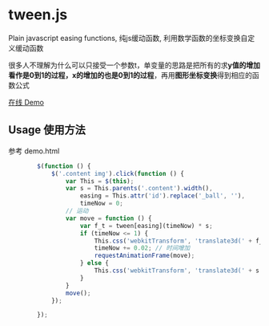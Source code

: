 # tween.js
Plain javascript easing functions, 纯js缓动函数, 利用数学函数的坐标变换自定义缓动函数    

很多人不理解为什么可以只接受一个参数t，单变量的思路是把所有的求**y值的增加看作是0到1的过程，x的增加的也是0到1的过程**，再用**图形坐标变换**得到相应的函数公式   
   
[在线 Demo](http://www.iampua.com/pui/workbench-easing.html)   

## Usage 使用方法
参考 demo.html
<script src="tween.min.js"></script>


``` javascript
        $(function () {
            $('.content img').click(function () {
                var This = $(this);
                var s = This.parents('.content').width(),
                    easing = This.attr('id').replace('_ball', ''),
                    timeNow = 0;
                // 运动
                var move = function () {
                    var f_t = tween[easing](timeNow) * s;
                    if (timeNow <= 1) {
                        This.css('webkitTransform', 'translate3d(' + f_t + 'px, 0, 0)');
                        timeNow += 0.02; // 时间增加
                        requestAnimationFrame(move);
                    } else {
                        This.css('webkitTransform', 'translate3d(' + s + 'px, 0, 0)');
                    }
                }
                move();
            });

        });
```

